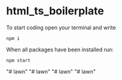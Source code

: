 # html_ts_boilerplate
To start coding open your terminal and write
```
npm i
```

When all packages have been installed run:
```
npm start
```
"# lawn" 
"# lawn" 
"# lawn" 
"# lawn" 
